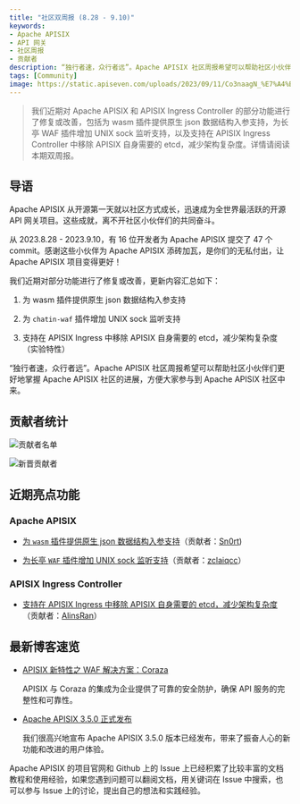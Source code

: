 ```yaml
---
title: "社区双周报 (8.28 - 9.10)"
keywords: 
- Apache APISIX
- API 网关
- 社区周报
- 贡献者
description: “独行者速，众行者远”。Apache APISIX 社区周报希望可以帮助社区小伙伴们更好地掌握 Apache APISIX 社区的进展，方便大家参与到 Apache APISIX 社区中来。
tags: [Community]
image: https://static.apiseven.com/uploads/2023/09/11/Co3naagN_%E7%A4%BE%E5%8C%BA%E5%8F%8C%E5%91%A8%E6%8A%A5-%E5%85%AC%E4%BC%97%E5%8F%B7%E5%A4%B4%E5%9B%BE-%E4%B8%AD%E6%96%87-0911.png
---
```


> 我们近期对 Apache APISIX 和 APISIX Ingress Controller 的部分功能进行了修复或改善，包括为 wasm 插件提供原生 json 数据结构入参支持，为长亭 WAF 插件增加 UNIX sock 监听支持，以及支持在 APISIX Ingress Controller 中移除 APISIX 自身需要的 etcd，减少架构复杂度。详情请阅读本期双周报。

<!--truncate-->

## 导语

Apache APISIX 从开源第一天就以社区方式成长，迅速成为全世界最活跃的开源 API 网关项目。这些成就，离不开社区小伙伴们的共同奋斗。

从 2023.8.28 - 2023.9.10，有 16 位开发者为 Apache APISIX 提交了 47 个 commit。感谢这些小伙伴为 Apache APISIX 添砖加瓦，是你们的无私付出，让 Apache APISIX 项目变得更好！

我们近期对部分功能进行了修复或改善，更新内容汇总如下：

1. 为 wasm 插件提供原生 json 数据结构入参支持

2. 为 `chatin-waf` 插件增加 UNIX sock 监听支持

3. 支持在 APISIX Ingress 中移除 APISIX 自身需要的 etcd，减少架构复杂度（实验特性）

“独行者速，众行者远”。Apache APISIX 社区周报希望可以帮助社区小伙伴们更好地掌握 Apache APISIX 社区的进展，方便大家参与到 Apache APISIX 社区中来。

## 贡献者统计

![贡献者名单](https://static.apiseven.com/uploads/2023/09/11/fQoyADFJ_contributors%20list%201-0911.png)

![新晋贡献者](https://static.apiseven.com/uploads/2023/09/11/UVL4ZB8S_%E6%96%B0%E6%99%8B%E8%B4%A1%E7%8C%AE%E8%80%85%E6%B5%B7%E6%8A%A5-0911.png)

## 近期亮点功能

### Apache APISIX

- [为 `wasm` 插件提供原生 json 数据结构入参支持](https://github.com/apache/apisix/pull/10072)（贡献者：[Sn0rt](https://github.com/Sn0rt))

- [为长亭 `WAF` 插件增加 UNIX sock 监听支持](https://github.com/apache/apisix/pull/10161)（贡献者：[zclaiqcc](https://github.com/zclaiqcc)）

### APISIX Ingress Controller

- [支持在 APISIX Ingress 中移除 APISIX 自身需要的 etcd，减少架构复杂度](https://github.com/apache/apisix-ingress-controller/pull/1803)（贡献者：[AlinsRan](https://github.com/AlinsRan)）

## 最新博客速览

- [APISIX 新特性之 WAF 解决方案：Coraza](https://apisix.apache.org/zh/blog/2023/09/08/apisix-integrates-with-coraza/)

  APISIX 与 Coraza 的集成为企业提供了可靠的安全防护，确保 API 服务的完整性和可靠性。

- [Apache APISIX 3.5.0 正式发布](https://apisix.apache.org/zh/blog/2023/09/01/release-apache-apisix-3.5.0/)

  我们很高兴地宣布 Apache APISIX 3.5.0 版本已经发布，带来了振奋人心的新功能和改进的用户体验。

Apache APISIX 的项目官网和 Github 上的 Issue 上已经积累了比较丰富的文档教程和使用经验，如果您遇到问题可以翻阅文档，用关键词在 Issue 中搜索，也可以参与 Issue 上的讨论，提出自己的想法和实践经验。
